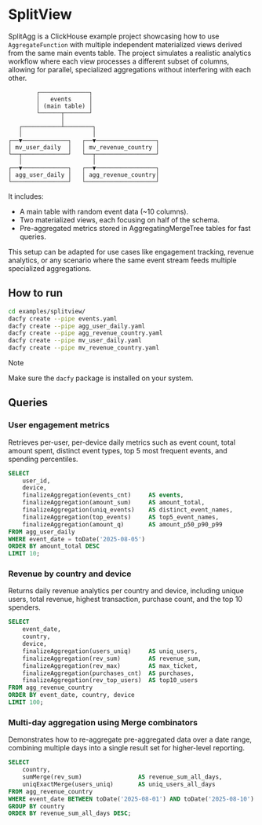 # SplitView

SplitAgg is a ClickHouse example project showcasing how to use `AggregateFunction` with multiple independent materialized views derived from the same main events table.
The project simulates a realistic analytics workflow where each view processes a different subset of columns, allowing for parallel, specialized aggregations without interfering with each other.

```
        ┌──────────────┐
        │   events     │
        │ (main table) │
        └──────┬───────┘
               │
   ┌───────────┴────────┐
   │                    │
┌──▼─────────────┐   ┌──▼─────────────────┐
│ mv_user_daily  │   │ mv_revenue_country │
└──┬─────────────┘   └──┬─────────────────┘
   │                    │
┌──▼─────────────┐   ┌──▼─────────────────┐
│ agg_user_daily │   │ agg_revenue_country│
└────────────────┘   └────────────────────┘
```

It includes:

- A main table with random event data (~10 columns).
- Two materialized views, each focusing on half of the schema.
- Pre-aggregated metrics stored in AggregatingMergeTree tables for fast queries.

This setup can be adapted for use cases like engagement tracking, revenue analytics, or any scenario where the same event stream feeds multiple specialized aggregations.

## How to run

```bash
cd examples/splitview/
dacfy create --pipe events.yaml
dacfy create --pipe agg_user_daily.yaml
dacfy create --pipe agg_revenue_country.yaml
dacfy create --pipe mv_user_daily.yaml
dacfy create --pipe mv_revenue_country.yaml
```

> [!NOTE]  
> Make sure the `dacfy` package is installed on your system.

## Queries

### User engagement metrics

Retrieves per-user, per-device daily metrics such as event count, total amount spent, distinct event types, top 5 most frequent events, and spending percentiles.

```sql
SELECT
    user_id,
    device,
    finalizeAggregation(events_cnt)     AS events,
    finalizeAggregation(amount_sum)     AS amount_total,
    finalizeAggregation(uniq_events)    AS distinct_event_names,
    finalizeAggregation(top_events)     AS top5_event_names,
    finalizeAggregation(amount_q)       AS amount_p50_p90_p99
FROM agg_user_daily
WHERE event_date = toDate('2025-08-05')
ORDER BY amount_total DESC
LIMIT 10;
```

### Revenue by country and device

Returns daily revenue analytics per country and device, including unique users, total revenue, highest transaction, purchase count, and the top 10 spenders.


```sql
SELECT
    event_date,
    country,
    device,
    finalizeAggregation(users_uniq)     AS uniq_users,
    finalizeAggregation(rev_sum)        AS revenue_sum,
    finalizeAggregation(rev_max)        AS max_ticket,
    finalizeAggregation(purchases_cnt)  AS purchases,
    finalizeAggregation(rev_top_users)  AS top10_users
FROM agg_revenue_country
ORDER BY event_date, country, device
LIMIT 100;
```

### Multi-day aggregation using Merge combinators

Demonstrates how to re-aggregate pre-aggregated data over a date range, combining multiple days into a single result set for higher-level reporting.

```sql
SELECT
    country,
    sumMerge(rev_sum)                AS revenue_sum_all_days,
    uniqExactMerge(users_uniq)       AS uniq_users_all_days
FROM agg_revenue_country
WHERE event_date BETWEEN toDate('2025-08-01') AND toDate('2025-08-10')
GROUP BY country
ORDER BY revenue_sum_all_days DESC;
```
